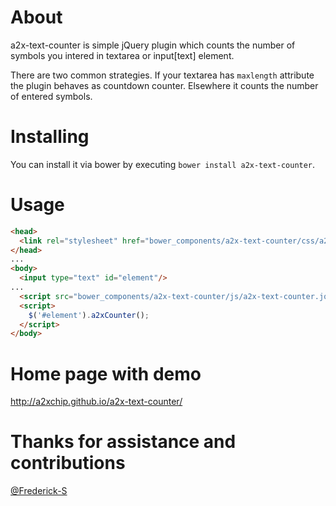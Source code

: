 # About

a2x-text-counter is simple jQuery plugin which counts the number of symbols you intered in textarea or input[text] element.

There are two common strategies. If your textarea has `maxlength` attribute the plugin behaves as countdown counter. Elsewhere it counts the number of entered symbols. 

# Installing 

You can install it via bower by executing `bower install a2x-text-counter`.

# Usage
```html
<head>
  <link rel="stylesheet" href="bower_components/a2x-text-counter/css/a2x-text-counter.jquery.plugin.css"/>
</head>
...
<body>
  <input type="text" id="element"/>
...
  <script src="bower_components/a2x-text-counter/js/a2x-text-counter.jquery.plugin.js"></script>
  <script>
    $('#element').a2xCounter();
  </script>
</body>
```
# Home page with demo

http://a2xchip.github.io/a2x-text-counter/

# Thanks for assistance and contributions

[@Frederick-S](https://github.com/Frederick-S)
